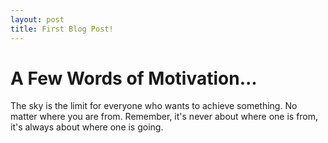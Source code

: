 ```yaml
---
layout: post
title: First Blog Post!
---
```

# A Few Words of Motivation... 
The sky is the limit for everyone who wants to achieve something. No matter where you are from. Remember, it's never about where one is from, it's always about where one is going. 
<br> 
